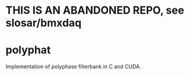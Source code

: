 # THIS IS AN ABANDONED REPO, see slosar/bmxdaq

# polyphat

Implementation of polyphase filterbank in C and CUDA.

